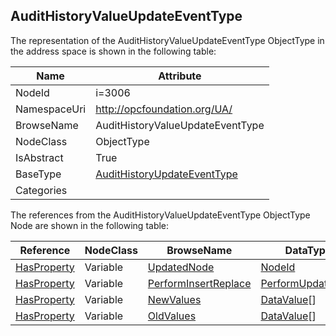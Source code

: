 <!-- objecttype -->
## AuditHistoryValueUpdateEventType
  
<!-- end of text -->
The representation of the AuditHistoryValueUpdateEventType ObjectType in the address space is shown in the following table:  

|Name|Attribute|
|---|---|
|NodeId|i=3006|
|NamespaceUri|http://opcfoundation.org/UA/|
|BrowseName|AuditHistoryValueUpdateEventType|
|NodeClass|ObjectType|
|IsAbstract|True|
|BaseType|[AuditHistoryUpdateEventType](../../ObjectTypes/AuditHistoryUpdateEventType/readme.md)|
|Categories||

The references from the AuditHistoryValueUpdateEventType ObjectType Node are shown in the following table:  

|Reference|NodeClass|BrowseName|DataType|TypeDefinition|ModellingRule|
|---|---|---|---|---|---|
|[HasProperty](../../ReferenceTypes/HasProperty/readme.md)|Variable|[UpdatedNode](#UpdatedNode)|[NodeId](../../DataTypes/NodeId/readme.md)|[PropertyType](../../VariableTypes/PropertyType/readme.md)|[Mandatory](../../Objects/Mandatory/readme.md)|
|[HasProperty](../../ReferenceTypes/HasProperty/readme.md)|Variable|[PerformInsertReplace](#PerformInsertReplace)|[PerformUpdateType](../../DataTypes/PerformUpdateType/readme.md)|[PropertyType](../../VariableTypes/PropertyType/readme.md)|[Mandatory](../../Objects/Mandatory/readme.md)|
|[HasProperty](../../ReferenceTypes/HasProperty/readme.md)|Variable|[NewValues](#NewValues)|[DataValue](../../DataTypes/DataValue/readme.md)[]|[PropertyType](../../VariableTypes/PropertyType/readme.md)|[Mandatory](../../Objects/Mandatory/readme.md)|
|[HasProperty](../../ReferenceTypes/HasProperty/readme.md)|Variable|[OldValues](#OldValues)|[DataValue](../../DataTypes/DataValue/readme.md)[]|[PropertyType](../../VariableTypes/PropertyType/readme.md)|[Mandatory](../../Objects/Mandatory/readme.md)|



